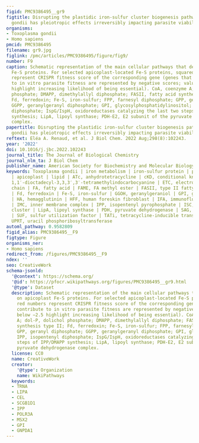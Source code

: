 ```yaml
---
figid: PMC9386495__gr9
figtitle: Disrupting the plastidic iron-sulfur cluster biogenesis pathway in Toxoplasma
  gondii has pleiotropic effects irreversibly impacting parasite viability
organisms:
- Toxoplasma gondii
- Homo sapiens
pmcid: PMC9386495
filename: gr9.jpg
figlink: /pmc/articles/PMC9386495/figure/fig9/
number: F9
caption: Schematic representation of the main cellular pathways that depend on apicoplast
  Fe-S proteins. For selected apicoplast-located Fe-S proteins, squared red numbers
  represent CRISPR fitness score of the corresponding gene (genes that contribute
  to in vitro parasite fitness are represented by negative scores; values below −2.5
  highlight increasing likelihood of being essential). CoA, coenzyme A; dol-P, dolichol
  phosphate; DMAPP, dimethylallyl diphosphate; FASII, fatty acid synthesis type II;
  Fd, ferredoxin; Fe-S, iron-sulfur; FPP, farnesyl diphosphate; GPP, geranyl diphosphate;
  GGPP, geranylgeranyl diphosphate; GPI, glycosylphosphatidylinositol; IPP, isopentenyl
  diphosphate; IspG/IspH, oxidoreductases catalyzing the last two steps of IPP/DMAPP
  synthesis; LipA, lipoyl synthase; PDH-E2, E2 subunit of the pyruvate dehydrogenase
  complex.
papertitle: Disrupting the plastidic iron-sulfur cluster biogenesis pathway in Toxoplasma
  gondii has pleiotropic effects irreversibly impacting parasite viability.
reftext: Eléa A. Renaud, et al. J Biol Chem. 2022 Aug;298(8):102243.
year: '2022'
doi: 10.1016/j.jbc.2022.102243
journal_title: The Journal of Biological Chemistry
journal_nlm_ta: J Biol Chem
publisher_name: American Society for Biochemistry and Molecular Biology
keywords: Toxoplasma gondii | iron metabolism | iron-sulfur protein | parasite metabolism
  | apicoplast | lipid | ATc, anhydrotetracycline | cKD, conditional knockdown | DiI,
  1,1′-dioctadecyl-3,3,3′,3′-tetramethylindocarbocyanine | ETC, electron transport
  chain | FA, fatty acid | FAME, FA methyl ester | FASII, type II fatty acid synthase
  | Fd, ferredoxin | Fe-S, iron-sulfur | GGOH, geranylgeraniol | GPI, glycosylphosphatidylinositol
  | HA, hemagglutinin | HFF, human foreskin fibroblast | IFA, immunofluorescence assay
  | IMC, inner membrane complex | IPP, isopentenyl pyrophosphate | ISC, iron-sulfur
  cluster | LipA, lipoyl synthase | PDH, pyruvate dehydrogenase | SAG, surface antigen
  | SUF, sulfur utilization factor | TATi, tetracycline-inducible transactivator |
  UPRT, uracil phosphoribosyltransferase
automl_pathway: 0.9582809
figid_alias: PMC9386495__F9
figtype: Figure
organisms_ner:
- Homo sapiens
redirect_from: /figures/PMC9386495__F9
ndex: ''
seo: CreativeWork
schema-jsonld:
  '@context': https://schema.org/
  '@id': https://pfocr.wikipathways.org/figures/PMC9386495__gr9.html
  '@type': Dataset
  description: Schematic representation of the main cellular pathways that depend
    on apicoplast Fe-S proteins. For selected apicoplast-located Fe-S proteins, squared
    red numbers represent CRISPR fitness score of the corresponding gene (genes that
    contribute to in vitro parasite fitness are represented by negative scores; values
    below −2.5 highlight increasing likelihood of being essential). CoA, coenzyme
    A; dol-P, dolichol phosphate; DMAPP, dimethylallyl diphosphate; FASII, fatty acid
    synthesis type II; Fd, ferredoxin; Fe-S, iron-sulfur; FPP, farnesyl diphosphate;
    GPP, geranyl diphosphate; GGPP, geranylgeranyl diphosphate; GPI, glycosylphosphatidylinositol;
    IPP, isopentenyl diphosphate; IspG/IspH, oxidoreductases catalyzing the last two
    steps of IPP/DMAPP synthesis; LipA, lipoyl synthase; PDH-E2, E2 subunit of the
    pyruvate dehydrogenase complex.
  license: CC0
  name: CreativeWork
  creator:
    '@type': Organization
    name: WikiPathways
  keywords:
  - TRNA
  - LIPA
  - CEL
  - SCGB1D1
  - IPP
  - POLR3A
  - MSX2
  - GPI
  - GNPDA1
---
```

